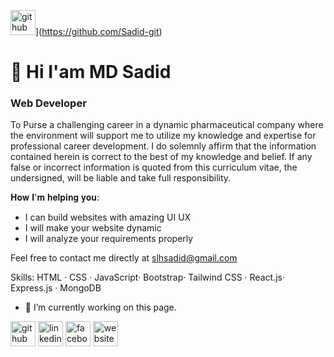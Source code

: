 <img src='https://cdn.jsdelivr.net/npm/simple-icons@3.0.1/icons/github.svg' alt='github' height='40'>](https://github.com/Sadid-git)
# 👋 Hi I'am MD Sadid
### Web Developer


To Purse a challenging career in a dynamic pharmaceutical company where the environment will support me to utilize my knowledge and expertise for professional career development. I do solemnly affirm that the information contained herein is correct to the best of my knowledge and belief. If any false or incorrect information is quoted from this curriculum vitae, the undersigned, will be liable and take full responsibility.

𝐇𝐨𝐰 𝐈'𝐦 𝐡𝐞𝐥𝐩𝐢𝐧𝐠 𝐲𝐨𝐮:

* I can build websites with amazing UI UX
* I will make your website dynamic
* I will analyze your requirements properly

Feel free to contact me directly at slhsadid@gmail.com


Skills:  HTML · CSS · JavaScript· Bootstrap· Tailwind CSS · React.js· Express.js · MongoDB

- 🔭 I’m currently working on this page. 


[<img src='https://cdn.jsdelivr.net/npm/simple-icons@3.0.1/icons/github.svg' alt='github' height='40'>](https://github.com/Sadid-git)  [<img src='https://cdn.jsdelivr.net/npm/simple-icons@3.0.1/icons/linkedin.svg' alt='linkedin' height='40'>](https://www.linkedin.com/in/md-sadid/)  [<img src='https://cdn.jsdelivr.net/npm/simple-icons@3.0.1/icons/facebook.svg' alt='facebook' height='40'>](https://www.facebook.com/https://www.facebook.com/sadid.ahmed.940/)  [<img src='https://cdn.jsdelivr.net/npm/simple-icons@3.0.1/icons/icloud.svg' alt='website' height='40'>](https://dancing-biscotti-9a901f.netlify.app/)  


